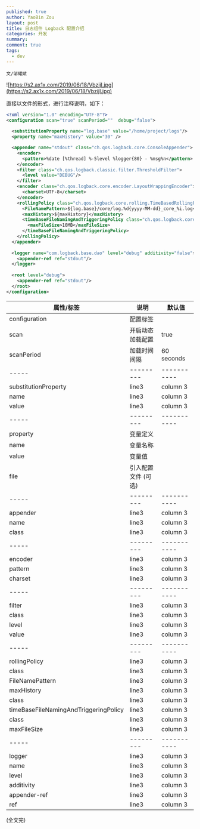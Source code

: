 ```yaml
---
published: true
author: YaoBin Zou
layout: post
title: 日志组件 Logback 配置介绍
categories: 开发
summary:
comment: true
tags:
  - dev
---
```

`文/邹耀斌`

![https://s2.ax1x.com/2019/06/18/VbzijI.jpg](https://s2.ax1x.com/2019/06/18/VbzijI.jpg)

直接以文件的形式，进行注释说明，如下：

``` xml
<?xml version="1.0" encoding="UTF-8"?>
<configuration scan="true" scanPeriod=""  debug="false">
  
  <substitutionProperty name="log.base" value="/home/project/logs"/>
  <property name="maxHistory" value="30" />

  <appender name="stdout" class="ch.qos.logback.core.ConsoleAppender">
    <encoder>
      <pattern>%date [%thread] %-5level %logger{80} - %msg%n</pattern>
    </encoder>
    <filter class="ch.qos.logback.classic.filter.ThresholdFilter">
      <level value="DEBUG"/>
    </filter>
    <encoder class="ch.qos.logback.core.encoder.LayoutWrappingEncoder">
      <charset>UTF-8</charset>
    </encoder>
    <rollingPolicy class="ch.qos.logback.core.rolling.TimeBasedRollingPolicy">
      <FileNamePattern>${log.base}/core/log.%d{yyyy-MM-dd}_core_%i.log</FileNamePattern>
      <maxHistory>${maxHistory}</maxHistory>
      <timeBaseFileNamingAndTriggeringPolicy class="ch.qos.logback.core.rolling.SizeAndTimeBasedFNATP">
        <maxFileSize>10MB</maxFileSize>
      </timeBaseFileNamingAndTriggeringPolicy>
    </rollingPolicy>
  </appender>
  
  <logger name="com.logback.base.dao" level="debug" additivity="false">
    <appender-ref ref="stdout"/>
  </logger>
  
  <root level="debug">
    <appender-ref ref="stdout"/>
  </root>
</configuration>
```
| 属性/标签 | 说明   | 默认值 | 
| ----- | --------- | ----------- |
| configuration | 配置标签 |             | 
| scan | 开启动态加载配置 |true            | 
| scanPeriod  | 加载时间间隔     | 60 seconds   |
| ----- | --------- | ----------- |
| substitutionProperty  | line3     | column 3    |
| name  | line3     | column 3    |
| value  | line3     | column 3    |
| ----- | --------- | ----------- |
| property  | 变量定义     |   |
| name  |   变量名称   |    |
| value  |变量值    |     |
| file  | 引入配置文件 (可选) |  |
| ----- | --------- | ----------- |
| appender  | line3     | column 3    |
| name  | line3     | column 3    |
| class  | line3     | column 3    |
| ----- | --------- | ----------- |
| encoder  | line3     | column 3    |
| pattern  | line3     | column 3    |
| charset  | line3     | column 3    |
| ----- | --------- | ----------- |
| filter  | line3     | column 3    |
| class  | line3     | column 3    |
| level  | line3     | column 3    |
| value  | line3     | column 3    |
| ----- | --------- | ----------- |
| rollingPolicy  | line3     | column 3    |
| class  | line3     | column 3    |
| FileNamePattern  | line3     | column 3    |
| maxHistory  | line3     | column 3    |
| class  | line3     | column 3    |
| timeBaseFileNamingAndTriggeringPolicy  | line3     | column 3    |
| class  | line3     | column 3    |
| maxFileSize  | line3     | column 3    |
| ----- | --------- | ----------- |
| logger  | line3     | column 3    |
| name  | line3     | column 3    |
| level  | line3     | column 3    |
| additivity  | line3     | column 3    |
| appender-ref  | line3     | column 3    |
| ref  | line3     | column 3    |

(全文完)
